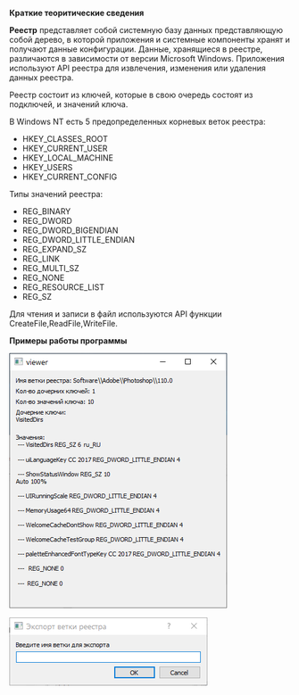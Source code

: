 **Краткие теоритические сведения**

**Реестр** представляет собой системную базу данных представляющую собой дерево, в которой приложения и системные компоненты хранят и получают данные конфигурации. Данные, хранящиеся в реестре, различаются в зависимости от версии Microsoft Windows. Приложения используют API реестра для извлечения, изменения или удаления данных реестра.

Реестр состоит из ключей, которые в свою очередь состоят из подключей, и значений ключа. 

В Windows NT есть 5 предопределенных корневых веток реестра:

* HKEY_CLASSES_ROOT
* HKEY_CURRENT_USER
* HKEY_LOCAL_MACHINE
* HKEY_USERS
* HKEY_CURRENT_CONFIG
  
Типы значений реестра:

* REG_BINARY
* REG_DWORD
* REG_DWORD_BIGENDIAN
* REG_DWORD_LITTLE_ENDIAN
* REG_EXPAND_SZ
* REG_LINK
* REG_MULTI_SZ
* REG_NONE
* REG_RESOURCE_LIST
* REG_SZ

Для чтения и записи в файл используются API функции CreateFile,ReadFile,WriteFile.

**Примеры работы программы**

![Задание 1. Прочитанный файл с информацией о ветки реестра](./files/pic1.png)

![Задание 2. Окно выбора ветки реестра.](./files/pic2.png)
